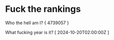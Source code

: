 # Fuck the rankings

Who the hell am I?
{ 4739057 }

What fucking year is it?
[ 2024-10-20T02:00:00Z ]
